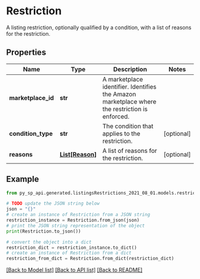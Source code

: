 # Restriction

A listing restriction, optionally qualified by a condition, with a list of reasons for the restriction.

## Properties

Name | Type | Description | Notes
------------ | ------------- | ------------- | -------------
**marketplace_id** | **str** | A marketplace identifier. Identifies the Amazon marketplace where the restriction is enforced. | 
**condition_type** | **str** | The condition that applies to the restriction. | [optional] 
**reasons** | [**List[Reason]**](Reason.md) | A list of reasons for the restriction. | [optional] 

## Example

```python
from py_sp_api.generated.listingsRestrictions_2021_08_01.models.restriction import Restriction

# TODO update the JSON string below
json = "{}"
# create an instance of Restriction from a JSON string
restriction_instance = Restriction.from_json(json)
# print the JSON string representation of the object
print(Restriction.to_json())

# convert the object into a dict
restriction_dict = restriction_instance.to_dict()
# create an instance of Restriction from a dict
restriction_from_dict = Restriction.from_dict(restriction_dict)
```
[[Back to Model list]](../README.md#documentation-for-models) [[Back to API list]](../README.md#documentation-for-api-endpoints) [[Back to README]](../README.md)


